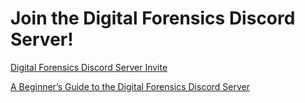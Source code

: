 # Join the Digital Forensics Discord Server!

[Digital Forensics Discord Server Invite](https://discord.gg/pNMZunG)

[A Beginner’s Guide to the Digital Forensics Discord Server](https://aboutdfir.com/a-beginners-guide-to-the-digital-forensics-discord-server/)
